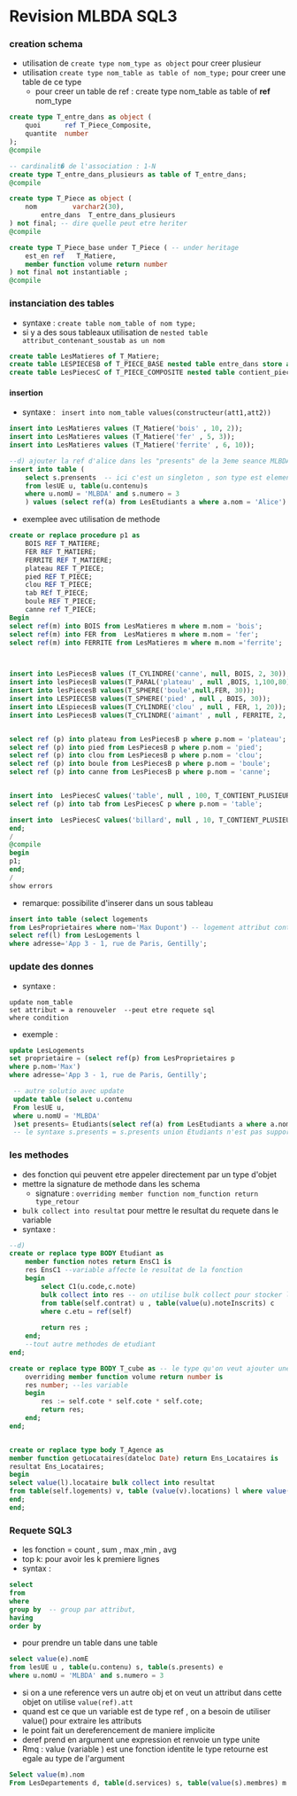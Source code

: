 # Revision MLBDA SQL3
### creation schema 
- utilisation de `create type nom_type as object` pour creer plusieur 
- utilisation `create type nom_table as table of nom_type;` pour creer une table de ce type 
    - pour creer un table de ref : create type nom_table as table of **ref** nom_type
``` sql
create type T_entre_dans as object (
	quoi      ref T_Piece_Composite,
	quantite  number
);
@compile

-- cardinalit� de l'association : 1-N
create type T_entre_dans_plusieurs as table of T_entre_dans;
@compile

create type T_Piece as object (
	nom         varchar2(30),
        entre_dans  T_entre_dans_plusieurs
) not final; -- dire quelle peut etre heriter 
@compile

create type T_Piece_base under T_Piece ( -- under heritage 
	est_en ref   T_Matiere,
	member function volume return number
) not final not instantiable ;
@compile
```
### **instanciation des tables**
- syntaxe : `create table nom_table of nom type;`
- si y a des sous tableaux utilisation de `nested table attribut_contenant_soustab as un nom `
```sql
create table LesMatieres of T_Matiere;
create table LESPIECESB of T_PIECE_BASE nested table entre_dans store as t1;
create table LesPiecesC of T_PIECE_COMPOSITE nested table contient_pieces store as t2 nested table  entre_dans store as t3;
```
#### **insertion** 
- syntaxe : ` insert into nom_table values(constructeur(att1,att2))`
```sql
insert into LesMatieres values (T_Matiere('bois' , 10, 2));
insert into LesMatieres values (T_Matiere('fer' , 5, 3));
insert into LesMatieres values (T_Matiere('ferrite' , 6, 10));
```

```sql
--d) ajouter la ref d'alice dans les "presents" de la 3eme seance MLBDA
insert into table (
    select s.prensents  -- ici c'est un singleton , son type est element de son relation ,ici sont type est Etudiants (pluriels)
    from lesUE u, table(u.contenu)s
    where u.nomU = 'MLBDA' and s.numero = 3
    ) values (select ref(a) from LesEtudiants a where a.nom = 'Alice')
```
- exemplee avec utilisation de methode 
```sql
create or replace procedure p1 as
    BOIS REF T_MATIERE;
    FER REF T_MATIERE;
    FERRITE REF T_MATIERE;
    plateau REF T_PIECE;
    pied REF T_PIECE;
    clou REF T_PIECE;
    tab REf T_PIECE;
    boule REF T_PIECE;
    canne ref T_PIECE;
Begin
select ref(m) into BOIS from LesMatieres m where m.nom = 'bois';
select ref(m) into FER from  LesMatieres m where m.nom = 'fer';
select ref(m) into FERRITE from LesMatieres m where m.nom ='ferrite';



insert into LesPiecesB values (T_CYLINDRE('canne', null, BOIS, 2, 30));
insert into lesPiecesB values(T_PARAL('plateau' , null ,BOIS, 1,100,80));
insert into lesPiecesB values(T_SPHERE('boule',null,FER, 30));
insert into LESPIECESB values(T_SPHERE('pied' , null , BOIS, 30));
insert into LEspiecesB values(T_CYLINDRE('clou' , null , FER, 1, 20));
insert into LesPiecesB values(T_CYLINDRE('aimant' , null , FERRITE, 2, 5));


select ref (p) into plateau from LesPiecesB p where p.nom = 'plateau';
select ref (p) into pied from LesPiecesB p where p.nom = 'pied';
select ref (p) into clou from LesPiecesB p where p.nom = 'clou';
select ref (p) into boule from LesPiecesB p where p.nom = 'boule';
select ref (p) into canne from LesPiecesB p where p.nom = 'canne';


insert into  LesPiecesC values('table', null , 100, T_CONTIENT_PLUSIEURS(T_CONTIENT(plateau,1), T_CONTIENT(pied,4), T_CONTIENT(clou,12)));
select ref (p) into tab from LesPiecesC p where p.nom = 'table';

insert into  LesPiecesC values('billard', null , 10, T_CONTIENT_PLUSIEURS(T_CONTIENT(tab,1), T_CONTIENT(boule,3), T_CONTIENT(canne,2) ) );
end;
/
@compile
begin
p1;
end;
/
show errors
```
- remarque:  possibilite d'inserer dans un sous tableau 
```sql
insert into table (select logements
from LesProprietaires where nom='Max Dupont') -- logement attribut contenant un sous tableau
select ref(l) from LesLogements l
where adresse='App 3 - 1, rue de Paris, Gentilly';
```

### **update des donnes**
- syntaxe : 
```
update nom_table
set attribut = a renouveler  --peut etre requete sql
where condition 
```
- exemple : 
```sql
update LesLogements
set proprietaire = (select ref(p) from LesProprietaires p
where p.nom='Max')
where adresse='App 3 - 1, rue de Paris, Gentilly';
```
```sql
 -- autre solutio avec update 
 update table (select u.contenu
 From lesUE u,
 where u.nomU = 'MLBDA'
 )set presents= Etudiants(select ref(a) from LesEtudiants a where a.nom = 'Alice') where numero = 3 -- alice est la seule presente avec cette requete, on aura besoin de fair un union des restes pour avoir tous les etudiants presents
 -- le syntaxe s.presents = s.presents union Etudiants n'est pas supporter
 ```
### **les methodes**
- des fonction qui peuvent etre appeler directement par un type d'objet 
- mettre la signature de methode dans les schema 
  -  signature : `overriding member function nom_function return type_retour`
-  `bulk collect into resultat` pour mettre le resultat du requete dans le variable 
- syntaxe :
```sql 
--d)
create or replace type BODY Etudiant as 
    member function notes return EnsC1 is
    res EnsC1 --variable affecte le resultat de la fonction
    begin 
        select C1(u.code,c.note)
        bulk collect into res -- on utilise bulk collect pour stocker le resultat dans une variable
        from table(self.contrat) u , table(value(u).noteInscrits) c
        where c.etu = ref(self)
        
        return res ;
    end;
    --tout autre methodes de etudiant
end;

create or replace type BODY T_cube as -- le type qu'on veut ajouter une methode 
    overriding member function volume return number is
    res number; --les variable 
    begin
        res := self.cote * self.cote * self.cote;
        return res;
    end;
end;


create or replace type body T_Agence as
member function getLocataires(dateloc Date) return Ens_Locataires is 
resultat Ens_Locataires;
begin
select value(l).locataire bulk collect into resultat
from table(self.logements) v, table (value(v).locations) l where value(l).debut <= dateloc and value(l).fin >= dateloc; return resultat;
end; 
end;
```
###  **Requete SQL3**
- les fonction  = count , sum , max ,min , avg 
- top  k: pour avoir les  k premiere lignes 
- syntax : 
```sql 
select
from 
where 
group by  -- group par attribut, 
having 
order by 
```
- pour prendre un table dans une table 
```sql
select value(e).nomE
from lesUE u , table(u.contenu) s, table(s.presents) e 
where u.nomU = 'MLBDA' and s.numero = 3 
```
- si on a une reference vers un autre obj et on veut un attribut dans cette objet on utilise `value(ref).att`
- quand est ce que un variable est de type ref , on a besoin de utiliser value() pour extraire les attributs
- le point fait un dereferencement de maniere implicite 
- deref prend en argument une expression et renvoie un type unite 
- Rmq : value (variable ) est une fonction identite le type retourne est egale au type de l'argument 

```sql
Select value(m).nom
From LesDepartements d, table(d.services) s, table(value(s).membres) m Where d.nom = 'Informatique';
```


